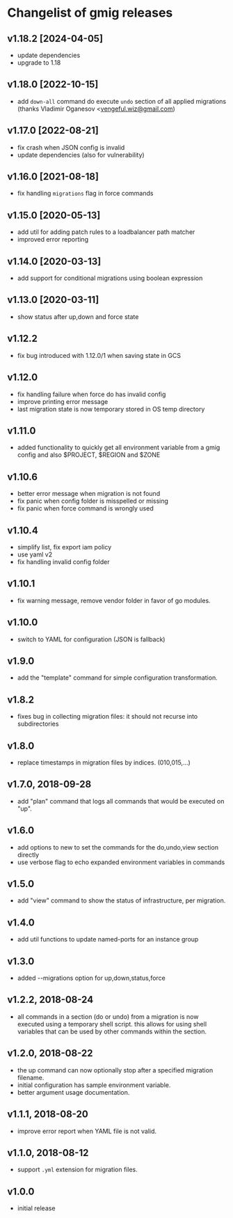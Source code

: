 # Changelist of gmig releases

## v1.18.2 [2024-04-05]

- update dependencies
- upgrade to 1.18

## v1.18.0 [2022-10-15]

- add `down-all` command do execute `undo` section of all applied migrations
  (thanks Vladimir Oganesov <vengeful.wiz@gmail.com)

## v1.17.0 [2022-08-21]

- fix crash when JSON config is invalid
- update dependencies (also for vulnerability)

## v1.16.0 [2021-08-18]

- fix handling `migrations` flag in force commands

## v1.15.0 [2020-05-13]

- add util for adding patch rules to a loadbalancer path matcher
- improved error reporting

## v1.14.0 [2020-03-13]

- add support for conditional migrations using boolean expression

## v1.13.0 [2020-03-11]

- show status after up,down and force state

## v1.12.2

- fix bug introduced with 1.12.0/1 when saving state in GCS

## v1.12.0

- fix handling failure when force do has invalid config
- improve printing error message
- last migration state is now temporary stored in OS temp directory

## v1.11.0

- added functionality to quickly get all environment variable from a gmig config and also $PROJECT, $REGION and $ZONE

## v1.10.6

- better error message when migration is not found
- fix panic when config folder is misspelled or missing
- fix panic when force command is wrongly used

## v1.10.4

- simplify list, fix export iam policy
- use yaml v2
- fix handling invalid config folder

## v1.10.1

- fix warning message, remove vendor folder in favor of go modules.

## v1.10.0

- switch to YAML for configuration (JSON is fallback)

## v1.9.0

- add the "template" command for simple configuration transformation.

## v1.8.2

- fixes bug in collecting migration files: it should not recurse into subdirectories

## v1.8.0

- replace timestamps in migration files by indices. (010,015,...)

## v1.7.0, 2018-09-28

- add "plan" command that logs all commands that would be executed on "up".

## v1.6.0

- add options to new to set the commands for the do,undo,view section directly
- use verbose flag to echo expanded environment variables in commands

## v1.5.0

- add "view" command to show the status of infrastructure, per migration.

## v1.4.0

- add util functions to update named-ports for an instance group

## v1.3.0

- added --migrations option for up,down,status,force

## v1.2.2, 2018-08-24

- all commands in a section (do or undo) from a migration is now executed using a temporary shell script.
  this allows for using shell variables that can be used by other commands within the section.

## v1.2.0, 2018-08-22

- the up command can now optionally stop after a specified migration filename.
- initial configuration has sample environment variable.
- better argument usage documentation.

## v1.1.1, 2018-08-20

- improve error report when YAML file is not valid.

## v1.1.0, 2018-08-12

- support `.yml` extension for migration files.

## v1.0.0

- initial release
